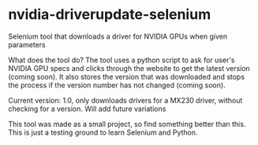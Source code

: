 # nvidia-driverupdate-selenium
Selenium tool that downloads a driver for NVIDIA GPUs when given parameters

What does the tool do?
The tool uses a python script to ask for user's NVIDIA GPU specs and clicks through the website to get the latest version (coming soon). It also stores the version that was downloaded and stops the process if the version number has not changed (coming soon).

Current version: 1.0, only downloads drivers for a MX230 driver, without checking for a version.
Will add future variations

This tool was made as a small project, so find something better than this. This is just a testing ground to learn Selenium and Python.
